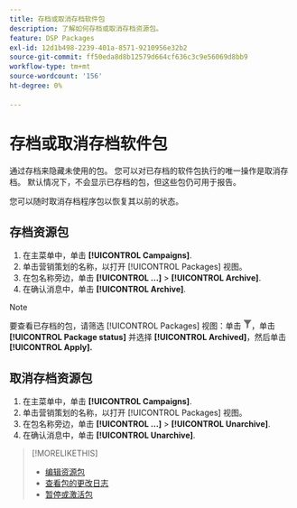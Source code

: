 ```yaml
---
title: 存档或取消存档软件包
description: 了解如何存档或取消存档资源包。
feature: DSP Packages
exl-id: 12d1b498-2239-401a-8571-9210956e32b2
source-git-commit: ff50eda8d8b12579d664cf636c3c9e56069d8bb9
workflow-type: tm+mt
source-wordcount: '156'
ht-degree: 0%

---
```


# 存档或取消存档软件包

通过存档来隐藏未使用的包。 您可以对已存档的软件包执行的唯一操作是取消存档。 默认情况下，不会显示已存档的包，但这些包仍可用于报告。

您可以随时取消存档程序包以恢复其以前的状态。

## 存档资源包

1. 在主菜单中，单击 **[!UICONTROL Campaigns]**.
1. 单击营销策划的名称，以打开 [!UICONTROL Packages] 视图。
1. 在包名称旁边，单击  **[!UICONTROL ...]** > **[!UICONTROL Archive]**.
1. 在确认消息中，单击 **[!UICONTROL Archive]**.

>[!NOTE]
>
>要查看已存档的包，请筛选 [!UICONTROL Packages] 视图：单击 ![“过滤器”按钮](/help/dsp/assets/filter.png)，单击 **[!UICONTROL Package status]** 并选择 **[!UICONTROL Archived]**，然后单击 **[!UICONTROL Apply].**

## 取消存档资源包

1. 在主菜单中，单击 **[!UICONTROL Campaigns]**.
1. 单击营销策划的名称，以打开 [!UICONTROL Packages] 视图。
1. 在包名称旁边，单击  **[!UICONTROL ...]** > **[!UICONTROL Unarchive]**.
1. 在确认消息中，单击 **[!UICONTROL Unarchive]**.

>[!MORELIKETHIS]
>
>* [编辑资源包](package-edit.md)
>* [查看包的更改日志](package-change-log.md)
>* [暂停或激活包](package-pause-activate.md)

